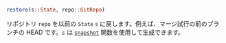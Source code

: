 ```julia
restore(s::State, repo::GitRepo)
```

リポジトリ `repo` を以前の `State` `s` に戻します。例えば、マージ試行の前のブランチの HEAD です。`s` は [`snapshot`](@ref) 関数を使用して生成できます。

